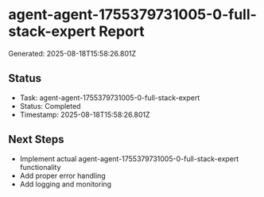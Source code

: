 # agent-agent-1755379731005-0-full-stack-expert Report

Generated: 2025-08-18T15:58:26.801Z

## Status
- Task: agent-agent-1755379731005-0-full-stack-expert
- Status: Completed
- Timestamp: 2025-08-18T15:58:26.801Z

## Next Steps
- Implement actual agent-agent-1755379731005-0-full-stack-expert functionality
- Add proper error handling
- Add logging and monitoring
